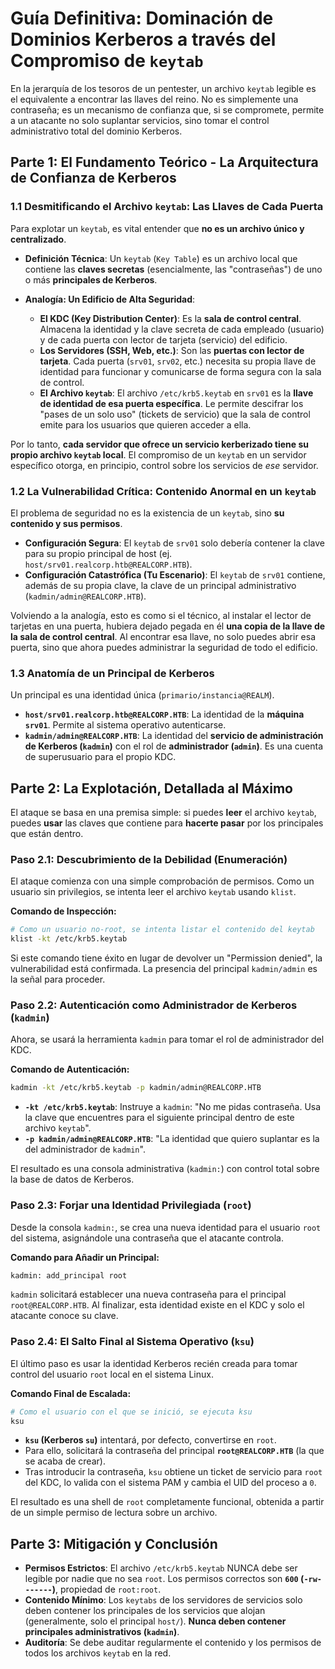 # **Guía Definitiva: Dominación de Dominios Kerberos a través del Compromiso de `keytab`**

En la jerarquía de los tesoros de un pentester, un archivo `keytab` legible es el equivalente a encontrar las llaves del reino. No es simplemente una contraseña; es un mecanismo de confianza que, si se compromete, permite a un atacante no solo suplantar servicios, sino tomar el control administrativo total del dominio Kerberos.

## **Parte 1: El Fundamento Teórico - La Arquitectura de Confianza de Kerberos**

### **1.1 Desmitificando el Archivo `keytab`: Las Llaves de Cada Puerta**

Para explotar un `keytab`, es vital entender que **no es un archivo único y centralizado**.

  * **Definición Técnica**: Un `keytab` (`Key Table`) es un archivo local que contiene las **claves secretas** (esencialmente, las "contraseñas") de uno o más **principales de Kerberos**.

  * **Analogía: Un Edificio de Alta Seguridad**:

      * **El KDC (Key Distribution Center)**: Es la **sala de control central**. Almacena la identidad y la clave secreta de cada empleado (usuario) y de cada puerta con lector de tarjeta (servicio) del edificio.
      * **Los Servidores (SSH, Web, etc.)**: Son las **puertas con lector de tarjeta**. Cada puerta (`srv01`, `srv02`, etc.) necesita su propia llave de identidad para funcionar y comunicarse de forma segura con la sala de control.
      * **El Archivo `keytab`**: El archivo `/etc/krb5.keytab` en `srv01` es la **llave de identidad de esa puerta específica**. Le permite descifrar los "pases de un solo uso" (tickets de servicio) que la sala de control emite para los usuarios que quieren acceder a ella.

Por lo tanto, **cada servidor que ofrece un servicio kerberizado tiene su propio archivo `keytab` local**. El compromiso de un `keytab` en un servidor específico otorga, en principio, control sobre los servicios de *ese* servidor.

### **1.2 La Vulnerabilidad Crítica: Contenido Anormal en un `keytab`**

El problema de seguridad no es la existencia de un `keytab`, sino **su contenido y sus permisos**.

  * **Configuración Segura**: El `keytab` de `srv01` solo debería contener la clave para su propio principal de host (ej. `host/srv01.realcorp.htb@REALCORP.HTB`).
  * **Configuración Catastrófica (Tu Escenario)**: El `keytab` de `srv01` contiene, además de su propia clave, la clave de un principal administrativo (`kadmin/admin@REALCORP.HTB`).

Volviendo a la analogía, esto es como si el técnico, al instalar el lector de tarjetas en una puerta, hubiera dejado pegada en él **una copia de la llave de la sala de control central**. Al encontrar esa llave, no solo puedes abrir esa puerta, sino que ahora puedes administrar la seguridad de todo el edificio.

### **1.3 Anatomía de un Principal de Kerberos**

Un principal es una identidad única (`primario/instancia@REALM`).

  * **`host/srv01.realcorp.htb@REALCORP.HTB`**: La identidad de la **máquina `srv01`**. Permite al sistema operativo autenticarse.
  * **`kadmin/admin@REALCORP.HTB`**: La identidad del **servicio de administración de Kerberos (`kadmin`)** con el rol de **administrador (`admin`)**. Es una cuenta de superusuario para el propio KDC.

## **Parte 2: La Explotación, Detallada al Máximo**

El ataque se basa en una premisa simple: si puedes **leer** el archivo `keytab`, puedes **usar** las claves que contiene para **hacerte pasar** por los principales que están dentro.

### **Paso 2.1: Descubrimiento de la Debilidad (Enumeración)**

El ataque comienza con una simple comprobación de permisos. Como un usuario sin privilegios, se intenta leer el archivo `keytab` usando `klist`.

**Comando de Inspección:**

```bash
# Como un usuario no-root, se intenta listar el contenido del keytab
klist -kt /etc/krb5.keytab
```

Si este comando tiene éxito en lugar de devolver un "Permission denied", la vulnerabilidad está confirmada. La presencia del principal `kadmin/admin` es la señal para proceder.

### **Paso 2.2: Autenticación como Administrador de Kerberos (`kadmin`)**

Ahora, se usará la herramienta `kadmin` para tomar el rol de administrador del KDC.

**Comando de Autenticación:**

```bash
kadmin -kt /etc/krb5.keytab -p kadmin/admin@REALCORP.HTB
```

  * **`-kt /etc/krb5.keytab`**: Instruye a `kadmin`: "No me pidas contraseña. Usa la clave que encuentres para el siguiente principal dentro de este archivo `keytab`".
  * **`-p kadmin/admin@REALCORP.HTB`**: "La identidad que quiero suplantar es la del administrador de `kadmin`".

El resultado es una consola administrativa (`kadmin:`) con control total sobre la base de datos de Kerberos.

### **Paso 2.3: Forjar una Identidad Privilegiada (`root`)**

Desde la consola `kadmin:`, se crea una nueva identidad para el usuario `root` del sistema, asignándole una contraseña que el atacante controla.

**Comando para Añadir un Principal:**

```bash
kadmin: add_principal root
```

`kadmin` solicitará establecer una nueva contraseña para el principal `root@REALCORP.HTB`. Al finalizar, esta identidad existe en el KDC y solo el atacante conoce su clave.

### **Paso 2.4: El Salto Final al Sistema Operativo (`ksu`)**

El último paso es usar la identidad Kerberos recién creada para tomar control del usuario `root` local en el sistema Linux.

**Comando Final de Escalada:**

```bash
# Como el usuario con el que se inició, se ejecuta ksu
ksu
```

  * **`ksu` (Kerberos `su`)** intentará, por defecto, convertirse en `root`.
  * Para ello, solicitará la contraseña del principal **`root@REALCORP.HTB`** (la que se acaba de crear).
  * Tras introducir la contraseña, `ksu` obtiene un ticket de servicio para `root` del KDC, lo valida con el sistema PAM y cambia el UID del proceso a `0`.

El resultado es una shell de `root` completamente funcional, obtenida a partir de un simple permiso de lectura sobre un archivo.

## **Parte 3: Mitigación y Conclusión**

  * **Permisos Estrictos**: El archivo `/etc/krb5.keytab` NUNCA debe ser legible por nadie que no sea `root`. Los permisos correctos son **`600` (`-rw-------`)**, propiedad de `root:root`.
  * **Contenido Mínimo**: Los `keytabs` de los servidores de servicios solo deben contener los principales de los servicios que alojan (generalmente, solo el principal `host/`). **Nunca deben contener principales administrativos (`kadmin`)**.
  * **Auditoría**: Se debe auditar regularmente el contenido y los permisos de todos los archivos `keytab` en la red.
